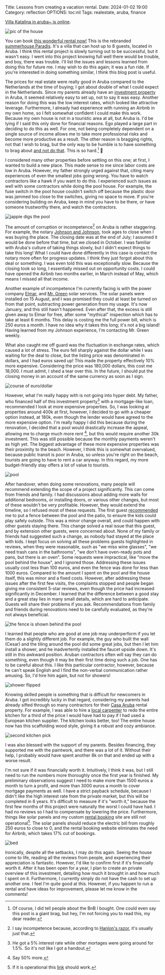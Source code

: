 Title: Lessons from creating a vacation rental.
Date: 2024-01-02 19:00 
Category: reflection
OPTIONS: toc:nil
Tags: realestate, aruba, finance

[Villa Katalina in aruba~ is online](https://www.airbnb.nl/jappie-aruba).

![pic of the house](/images/2024/katalina.jpeg)

You can book [this wonderful rental now!](https://www.airbnb.nl/jappie-aruba)
This is the rebranded [summerhouse Paradis]({filename}/summerhouse-paradis.md).
It's a villa that can host up to 8 guests, located in Aruba.
I think this rental project is slowly turning out to be successful,
but it wasn't easy.
I went into this project knowing full well there would be trouble,
and boy, there was trouble.
I'll list the issues and lessons learned from doing this for future me.
I may wish to do this again; it was a fun ride.
If you're interested in doing something similar, I think this blog post
is useful.

The prices for real estate 
were really good in Aruba compared to the Netherlands at the time of buying;
I got about double of what I could expect in the Netherlands.
Since my parents already have an
[investment property](https://www.casaaruba.info/) in Aruba, it seemed
relatively easy to set up, not to say it was easy.
Another reason for doing this was the low interest rates, 
which looked like attractive leverage.
Furthermore, I already had experience with running an Airbnb in my own home, 
so I felt somewhat confident I could make this work.
Because my own house is not in a touristic area at all, but Aruba is.
I'd be lying if I said this only done for financial reasons.
Ego played a large part in deciding to do this as well.
For one, not being completely dependent on a single source of income
allows me to take more professional risks and become more productive as a result.
The other reason is bragging rights, not that I wish to brag, 
but the only way to be humble is to have something to brag about [and not do that](https://www.youtube.com/watch?v=S-huj6EL3A4).
This is so hard.[^ego] 😬


[^ego]: Of course, I did tell people about the BnB I bought. 
        One could even say this post is a giant brag, but hey, I'm not forcing you to read this,
        my dear reader.


I considered many other properties before settling on this one;
at first, I wanted to build a new place.
This made sense to me since labor costs are low in Aruba.
However, my father strongly urged against that, citing many experiences
of even the smallest jobs going wrong.
You have to watch contractors like a hawk if you want to do this.
I experienced such issues as well with some contractors while doing the pool house.
For example, the fuse switch in the pool house couldn't switch off because
the plastic door was jammed too close to the switches, giving no space to move.
If you're considering building on Aruba, 
keep in mind you have to be there, or have someone trustworthy there, 
and watch the contractors.

![jappie digs the pool](/images/2024/jappie-dig.jpg)

The amount of corruption or incompetence[^incompetence] on Aruba is rather staggering.
For example, 
the notary [Johnson and Johnson](https://www.johnsonnotary.com/),
took ages to close when I was buying the place.
The closing date was at the end of July;
I assumed it would be done before that time,
but we closed in October.
I was familiar with Aruba's culture of taking things slowly,
but I didn't expect things to take this long!
What I could have done differently in this case is contact the notary
more often for progress updates.
I think they just forgot about this deal or something.
I was even told this was exceptionally slow.
Because the closing took so long, I essentially missed out on opportunity costs.
I could have opened the Airbnb two months earlier, in March instead of May,
which means I missed all that income.

[^incompetence]: I say incompetence because, according to [Hanlon's razor](https://en.wikipedia.org/wiki/Hanlon%27s_razor), it's usually just that.

Another example of incompetence I'm currently facing is with the power company [Elmar](https://www.elmar.aw/),
and [Mr. Green](https://mistergreenaruba.com/) solar services.
The solar panels were installed on 15 August, and I was promised they
could at least be turned on from that point, 
subtracting power generation from my usage.
It's now January, and this still hasn't happened.
Even after that, the excess is still given away
to Elmar for free, after some "mythical" inspection which
has to take at least 6 months.
This delay is costing me the full power bill, which is 250 euros a month.
I have no idea why it takes this long; it's not a big island!
Having learned from my Johnson experience, I'm contacting Mr. Green
weekly.

What also caught me off guard was the fluctuation in exchange rates,
which caused a lot of stress.
The euro fell sharply against the dollar while I was waiting
for the deal to close,
but the listing price was denominated in dollars,
and I had euros saved up!
This made the property effectively 10% more expensive.
Considering the price was 180,000 dollars, this cost me 18,000.
I must admit, I shed a tear over this.
In the future, I should put the closing money 
in an account of the same currency as soon as I sign.

![course of euro/dollar](/images/2023/course.png)

However, what I'm really happy with is not going into hyper debt.
My father, who financed half of this investment property[^interest] with a mortgage-like loan, 
recommended I look at more expensive properties.
So, I was looking at properties around 400k at first, 
however, I decided to go with a cheaper option instead, at 180k,
even though the lender would have agreed to the more expensive option.
I'm really happy I did this because during the renovation,
I decided that a pool would drastically increase the
appeal, allowing me to charge much more rent [^more],
but this would require another 30k investment.
This was still possible because the monthly payments weren't as high yet.
The biggest advantage of these more expensive properties 
was their proximity to the beach.
However, I think this is somewhat overvalued,
because public transit is poor in Aruba, 
so unless you're right on the beach,
tourists are going to have to rent a car anyway.
In this regard, my more budget-friendly stay offers a lot of value to tourists.


[^interest]: He got a 5% interest rate while other mortages were going around for 1.5%. 
             So it's not like I got a handout.
[^more]: Say 50% more.

![pool](/images/2024/skilled.jpeg)

After handover, when doing some renovations,
many people will recommend extending the scope of a project significantly.
This can come from friends and family.
I had discussions about adding more walls for additional bedrooms, or installing doors,
or various other changes, but most of these wouldn't be very profitable.
However, they would extend the timeline, so I refused most of these requests.
The first guest [recommended](https://www.airbnb.nl/progress/reviews/details/921014041531665037) 
me to put a fence between the pool 
and the patio, to ensure the kids could play safely outside.
This was a minor change overall, 
and could happen with other guests staying there.
This change solved a real issue that this guest, and by extension other guests, 
were concerned about.
None of my family or friends had suggested such a change, 
as nobody had stayed at the place with kids.
I kept focus on solving all these problems guests highlighted in reviews,
when they were reasonable, such as
"we miss wine glasses", "we need trash cans in the bathrooms", 
"we don’t have oven-ready pots and pans, but there is an oven".
Some requests were impractical, like "move the pool behind the house", and I ignored those.
Addressing these issues usually cost less than 100 euros, and even the fence was done for less than 1000 euros.
Compared to the amount I spent on the pool and the house itself, 
this was minor and a fixed costs.
However, after addressing these issues after the first few visits, the complaints
stopped and people began giving me consistent 5-star reviews,
even though the price had increased significantly in December.
I learned that the difference between a good stay and a great stay
lies in many small details, which are hard to anticipate.
Guests will share their problems if you ask.
Recommendations from family and friends during renovations need to be 
carefully evaluated, as they're not always beneficial.


![the fence is shown behind the pool](/images/2024/fence.jpeg)

I learned that people who are good at one job
may underperform if you let them do a slightly different job.
For example, the guy who built the
wall (Cesar) and the tiling around the pool
did some great jobs, but then I let him install a shower,
and he inadvertently installed the faucet upside down.
It's still in this awkward position.
Aruban contractors often will say they can do something,
even though it may be their first time doing such a job.
One has to be careful about this.
I like this particular contractor, however, because he can't speak English
and I find the non-verbal communication rather amusing.
So, I'd hire him again, but not for showers!

![shower flipped](/images/2024/douche.jpeg)

Knowing skilled people 
is something that is difficult for newcomers in Aruba.
I got incredibly lucky in that regard, considering my
parents had already sifted through so many contractors for their [Casa Aruba](https://www.casaaruba.info/) 
rental property.
For example, I was able to hire a [local carpenter](https://www.facebook.com/steigerhoutaruba/)
to redo the entire kitchen for a third of the price I would have 
had to pay if I had used a European kitchen supplier.
The kitchen looks better, too!
The entire house now has this scaffolding wood
style, giving it a robust and cozy ambiance.

![second kitchen pick](/images/2024/kitchen-2.jpeg)

I was also blessed with the support of my parents.
Besides financing, they supported me with the paintwork,
and there was a lot of it.
Without their help, I probably would have spent another 8k on that
and ended up with a worse result.

I'm not sure if it was financially worth it.
Intuitively, I think it was, but I still need to run the numbers more thoroughly once the first year is finished. 
My preliminary observations suggest I need
to make more than 1500 euros a month to turn a profit,
and more than 3000 euros a month to cover mortgage payments as well.
I have a strict payback schedule, 
because I didn't like the high interest rate from the private market,
but this will be completed in 6 years.
It's difficult to measure if it's "worth it,"
because the first few months of this project were naturally the worst 
I could have had. 
I had no reviews so I had to compensate by lowering the price.
Furthermore, things like solar panels and my custom 
[rental booking](https://github.com/jappeace/rentals/)
site are still not operational[^link].
The solar panels should reduce the electric bill from roughly
250 euros to close to 0, and the rental booking website eliminates
the need for Airbnb, which takes 17% cut of bookings.

[^link]: If it is operational this [link](https://rental.jappie.me) should work.

![bed](/images/2024/bed.jpeg)

Ironically, despite all the setbacks, I may do this again.
Seeing the house come to life, reading all the reviews from people,
and experiencing their appreciation is fantastic.
However, I'd like to confirm first if it's financially worth it.
After it has been open for a year, 
I plan to create an private overview of this investment,
detailing how much it brought in and how much I spent on it.
Furthermore, I currently simply do not have the cash to set up another
one.
I feel I'm quite good at this.
However, if you happen to run a rental and have ideas for improvement, 
please let me know in the comments!
